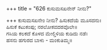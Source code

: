 +++
title = "626 ಕುಸುಮಸಖನೇನ್ ನೀನು?"

+++
ಕುಸುಮಸಖನೇಂ ನೀನು? ಹಿಸುಕದೆಯೆ ಮೂಸದನು।  
ಹಿಸುಕೆ ಕಟುಕಂಪು; ನರಲೋಕವದರವೊಲೇ॥  
ಗಸಿಯ ಕಲಕದೆ ಕೊಳದ ಮೇಲ್ತಿಳಿಯ ಕುಡಿದು ನಡೆ।  
ಹಸನು ಹಗುರದ ಬಾಳು - ಮಂಕುತಿಮ್ಮ॥  
